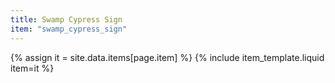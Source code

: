 ```yaml
---
title: Swamp Cypress Sign
item: "swamp_cypress_sign"
---
```


{% assign it = site.data.items[page.item] %}
{% include item_template.liquid item=it %}

